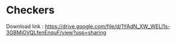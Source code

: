 # Checkers
 Download link : https://drive.google.com/file/d/1YAdN_XW_WELl1s-3GBMiGVQLfenEnquF/view?usp=sharing
